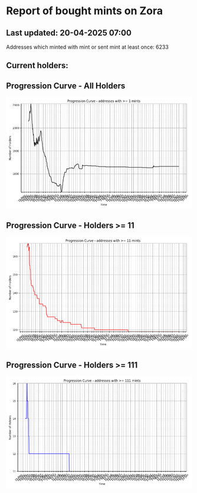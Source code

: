 # Report of bought mints on Zora
## Last updated: 20-04-2025 07:00
Addresses which minted with mint or sent mint at least once: 6233

## Current holders:

## Progression Curve - All Holders
![addresses with >= 1 mint](progression_curve_all.png)
## Progression Curve - Holders >= 11
![addresses with >= 11 mints](progression_curve_gt_11.png)
## Progression Curve - Holders >= 111
![addresses with >= 111 mints](progression_curve_gt_111.png)
